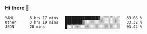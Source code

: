 ### Hi there 👋

<!--
**yeya24/yeya24** is a ✨ _special_ ✨ repository because its `README.md` (this file) appears on your GitHub profile.

Here are some ideas to get you started:

- 🔭 I’m currently working on ...
- 🌱 I’m currently learning ...
- 👯 I’m looking to collaborate on ...
- 🤔 I’m looking for help with ...
- 💬 Ask me about ...
- 📫 How to reach me: ...
- 😄 Pronouns: ...
- ⚡ Fun fact: ...
-->

<!--START_SECTION:waka-->
```text
YAML       6 hrs 17 mins   ███████████████▓░░░░░░░░░   63.08 % 
Other      3 hrs 19 mins   ████████▒░░░░░░░░░░░░░░░░   33.32 % 
JSON       20 mins         █░░░░░░░░░░░░░░░░░░░░░░░░   03.42 % 
```
<!--END_SECTION:waka-->
